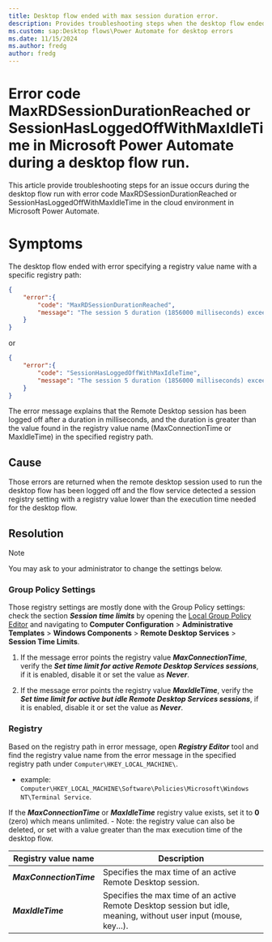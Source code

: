 ```yaml
---
title: Desktop flow ended with max session duration error.
description: Provides troubleshooting steps when the desktop flow ended with error code MaxRDSessionDurationReached or SessionHasLoggedOffWithMaxIdleTime.
ms.custom: sap:Desktop flows\Power Automate for desktop errors
ms.date: 11/15/2024
ms.author: fredg 
author: fredg
---
```


# Error code MaxRDSessionDurationReached or SessionHasLoggedOffWithMaxIdleTime in Microsoft Power Automate during a desktop flow run.


This article provide troubleshooting steps for an issue occurs during the desktop flow run with error code MaxRDSessionDurationReached or SessionHasLoggedOffWithMaxIdleTime in the cloud environment in Microsoft Power Automate.

# Symptoms
The desktop flow ended with error specifying a registry value name with a specific registry path:

```json
{ 
    "error":{
        "code": "MaxRDSessionDurationReached",
        "message": "The session 5 duration (1856000 milliseconds) exceeded the one set in registry for MaxConnectionTime with value 1200000 in registry path Software\Policies\Microsoft\Windows NT\Terminal Service."
    } 
}
```

or 
```json
{ 
    "error":{
        "code": "SessionHasLoggedOffWithMaxIdleTime",
        "message": "The session 5 duration (1856000 milliseconds) exceeded the one set in registry for MaxIdleTime with value 1200000 in registry path Software\Policies\Microsoft\Windows NT\Terminal Service."
    } 
}
```
The error message explains that the Remote Desktop session has been logged off after a duration in milliseconds, and the duration is greater than the value found in the registry value name (MaxConnectionTime or MaxIdleTime) in the specified registry path.

## Cause
Those errors are returned when the remote desktop session used to run the desktop flow has been logged off and the flow service detected a session registry setting with a registry value lower than the execution time needed for the desktop flow.

## Resolution
> [!NOTE]
You may ask to your administrator to change the settings below.

### Group Policy Settings
Those registry settings are mostly done with the Group Policy settings: check the section **_Session time limits_** by opening the [Local Group Policy Editor](/previous-versions/windows/it-pro/windows-server-2012-R2-and-2012/dn789185(v=ws.11)) and navigating to **Computer Configuration** > **Administrative Templates** > **Windows Components** > **Remote Desktop Services** > **Session Time Limits**. 

1. If the message error points the registry value **_MaxConnectionTime_**, verify the **_Set time limit for active Remote Desktop Services sessions_**, if it is enabled, disable it or set the value as **_Never_**. 

1. If the message error points the registry value **_MaxIdleTime_**, verify the **_Set time limit for active but idle Remote Desktop Services sessions_**, if it is enabled, disable it or set the value as **_Never_**. 

### Registry
Based on the registry path in error message, open **_Registry Editor_** tool and find the registry value name from the error message in the specified registry path under ``Computer\HKEY_LOCAL_MACHINE\``.

- example: ``Computer\HKEY_LOCAL_MACHINE\Software\Policies\Microsoft\Windows NT\Terminal Service``. 

If the **_MaxConnectionTime_** or **_MaxIdleTime_** registry value exists, set it to **0** (zero) which means unlimited.
    - Note: the registry value can also be deleted, or set with a value greater than the max execution time of the desktop flow.


|Registry value name|Description|
|---|---|
| **_MaxConnectionTime_** | Specifies the max time of an active Remote Desktop session.|
| **_MaxIdleTime_** | Specifies the max time of an active Remote Desktop session but idle, meaning, without user input (mouse, key...).|
